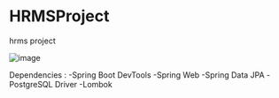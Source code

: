# HRMSProject
hrms project


![image](https://user-images.githubusercontent.com/81576354/118056510-c19fbb00-b392-11eb-80d3-c0bec3b1aa0b.png)

Dependencies :
-Spring Boot DevTools
-Spring Web
-Spring Data JPA
-PostgreSQL Driver
-Lombok
